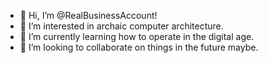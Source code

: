 - 👋 Hi, I’m @RealBusinessAccount!
- 👀 I’m interested in archaic computer architecture.
- 🌱 I’m currently learning how to operate in the digital age.
- 💞️ I’m looking to collaborate on things in the future maybe.

<!---
RealBusinessAccount/RealBusinessAccount is a ✨ special ✨ repository because its `README.md` (this file) appears on your GitHub profile.
You can click the Preview link to take a look at your changes.
--->
